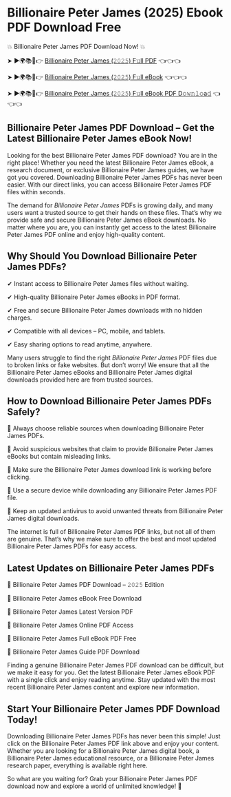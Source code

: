 # Billionaire Peter James (2025) Ebook PDF Download Free

💥 Billionaire Peter James PDF Download Now! 💥

➤ ►🌍📚📱👉 [Billionaire Peter James (𝟸𝟶𝟸𝟻) F𝚞ll PDF](https://getpdf.xyz/billionaire-peter-james) 👈👈👈


➤ ►🌍📚📱👉 [Billionaire Peter James (𝟸𝟶𝟸𝟻) F𝚞ll eBook](https://getpdf.xyz/billionaire-peter-james) 👈👈👈


➤ ►🌍📚📱👉 [Billionaire Peter James (𝟸𝟶𝟸𝟻) F𝚞ll eBook PDF D𝚘𝚠𝚗𝚕𝚘a𝚍](https://getpdf.xyz/billionaire-peter-james) 👈👈👈


## Billionaire Peter James PDF Download – Get the Latest Billionaire Peter James eBook Now!

Looking for the best Billionaire Peter James PDF download? You are in the right place! Whether you need the latest Billionaire Peter James eBook, a research document, or exclusive Billionaire Peter James guides, we have got you covered. Downloading Billionaire Peter James PDFs has never been easier. With our direct links, you can access Billionaire Peter James PDF files within seconds.

The demand for *Billionaire Peter James* PDFs is growing daily, and many users want a trusted source to get their hands on these files. That’s why we provide safe and secure Billionaire Peter James eBook downloads. No matter where you are, you can instantly get access to the latest Billionaire Peter James PDF online and enjoy high-quality content.

## Why Should You Download Billionaire Peter James PDFs?

✔ Instant access to Billionaire Peter James files without waiting.

✔ High-quality Billionaire Peter James eBooks in PDF format.

✔ Free and secure Billionaire Peter James downloads with no hidden charges.

✔ Compatible with all devices – PC, mobile, and tablets.

✔ Easy sharing options to read anytime, anywhere.

Many users struggle to find the right *Billionaire Peter James* PDF files due to broken links or fake websites. But don’t worry! We ensure that all the Billionaire Peter James eBooks and Billionaire Peter James digital downloads provided here are from trusted sources.

## How to Download Billionaire Peter James PDFs Safely?

📌 Always choose reliable sources when downloading Billionaire Peter James PDFs.

📌 Avoid suspicious websites that claim to provide Billionaire Peter James eBooks but contain misleading links.

📌 Make sure the Billionaire Peter James download link is working before clicking.

📌 Use a secure device while downloading any Billionaire Peter James PDF file.

📌 Keep an updated antivirus to avoid unwanted threats from Billionaire Peter James digital downloads.

The internet is full of Billionaire Peter James PDF links, but not all of them are genuine. That’s why we make sure to offer the best and most updated Billionaire Peter James PDFs for easy access.

## Latest Updates on Billionaire Peter James PDFs

🔹 Billionaire Peter James PDF Download – 𝟸𝟶𝟸𝟻 Edition

🔹 Billionaire Peter James eBook Free Download

🔹 Billionaire Peter James Latest Version PDF

🔹 Billionaire Peter James Online PDF Access

🔹 Billionaire Peter James Full eBook PDF Free

🔹 Billionaire Peter James Guide PDF Download

Finding a genuine Billionaire Peter James PDF download can be difficult, but we make it easy for you. Get the latest Billionaire Peter James eBook PDF with a single click and enjoy reading anytime. Stay updated with the most recent Billionaire Peter James content and explore new information.

## Start Your Billionaire Peter James PDF Download Today!

Downloading Billionaire Peter James PDFs has never been this simple! Just click on the Billionaire Peter James PDF link above and enjoy your content. Whether you are looking for a Billionaire Peter James digital book, a Billionaire Peter James educational resource, or a Billionaire Peter James research paper, everything is available right here.

So what are you waiting for? Grab your Billionaire Peter James PDF download now and explore a world of unlimited knowledge! 🚀